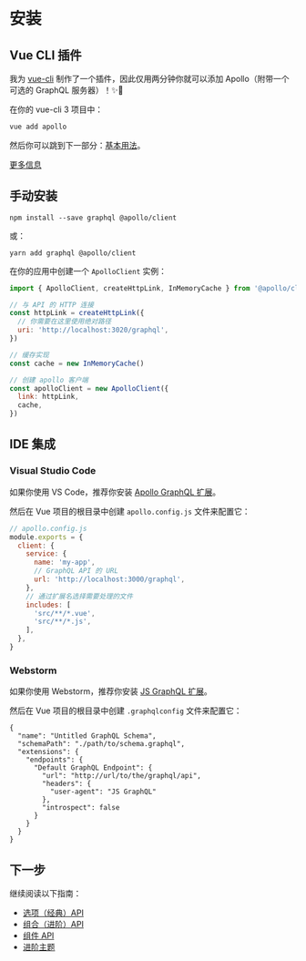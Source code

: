 # 安装

## Vue CLI 插件

我为 [vue-cli](http://cli.vuejs.org) 制作了一个插件，因此仅用两分钟你就可以添加 Apollo（附带一个可选的 GraphQL 服务器）！✨🚀

在你的 vue-cli 3 项目中：

```bash
vue add apollo
```

然后你可以跳到下一部分：[基本用法](../guide-option/usage.md)。

[更多信息](https://github.com/Akryum/vue-cli-plugin-apollo)

## 手动安装

```
npm install --save graphql @apollo/client
```

或：

```
yarn add graphql @apollo/client
```

在你的应用中创建一个 `ApolloClient` 实例：

```js
import { ApolloClient, createHttpLink, InMemoryCache } from '@apollo/client/core'

// 与 API 的 HTTP 连接
const httpLink = createHttpLink({
  // 你需要在这里使用绝对路径
  uri: 'http://localhost:3020/graphql',
})

// 缓存实现
const cache = new InMemoryCache()

// 创建 apollo 客户端
const apolloClient = new ApolloClient({
  link: httpLink,
  cache,
})
```

## IDE 集成

### Visual Studio Code

如果你使用 VS Code，推荐你安装 [Apollo GraphQL 扩展](https://marketplace.visualstudio.com/items?itemName=apollographql.vscode-apollo)。

然后在 Vue 项目的根目录中创建 `apollo.config.js` 文件来配置它：

```js
// apollo.config.js
module.exports = {
  client: {
    service: {
      name: 'my-app',
      // GraphQL API 的 URL
      url: 'http://localhost:3000/graphql',
    },
    // 通过扩展名选择需要处理的文件
    includes: [
      'src/**/*.vue',
      'src/**/*.js',
    ],
  },
}
```

### Webstorm

如果你使用 Webstorm，推荐你安装 [JS GraphQL 扩展](https://plugins.jetbrains.com/plugin/8097-js-graphql/)。

然后在 Vue 项目的根目录中创建 `.graphqlconfig` 文件来配置它：

```graphqlconfig
{
  "name": "Untitled GraphQL Schema",
  "schemaPath": "./path/to/schema.graphql",
  "extensions": {
    "endpoints": {
      "Default GraphQL Endpoint": {
        "url": "http://url/to/the/graphql/api",
        "headers": {
          "user-agent": "JS GraphQL"
        },
        "introspect": false
      }
    }
  }
}
```

## 下一步

继续阅读以下指南：

- [选项（经典）API](../guide-option/setup.md)
- [组合（进阶）API](../guide-composable/setup.md)
- [组件 API](../guide-components/setup.md)
- [进阶主题](../guide-advanced/)
